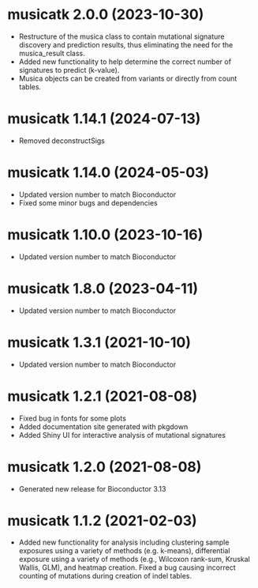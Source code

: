 # musicatk 2.0.0 (2023-10-30)
* Restructure of the musica class to contain mutational signature discovery and prediction results, thus eliminating the need for the musica_result class.
* Added new functionality to help determine the correct number of signatures to predict (k-value).
* Musica objects can be created from variants or directly from count tables.

# musicatk 1.14.1 (2024-07-13)
* Removed deconstructSigs

# musicatk 1.14.0 (2024-05-03)
* Updated version number to match Bioconductor 
* Fixed some minor bugs and dependencies

# musicatk 1.10.0 (2023-10-16)
* Updated version number to match Bioconductor

# musicatk 1.8.0 (2023-04-11)
* Updated version number to match Bioconductor

# musicatk 1.3.1 (2021-10-10)
* Updated version number to match Bioconductor

# musicatk 1.2.1 (2021-08-08)
* Fixed bug in fonts for some plots
* Added documentation site generated with pkgdown
* Added Shiny UI for interactive analysis of mutational signatures

# musicatk 1.2.0 (2021-08-08)
* Generated new release for Bioconductor 3.13

# musicatk 1.1.2 (2021-02-03)
* Added new functionality for analysis including clustering sample exposures using a variety of methods (e.g. k-means), differential exposure using a variety of methods (e.g., Wilcoxon rank-sum, Kruskal Wallis, GLM), and heatmap creation. Fixed a bug causing incorrect counting of mutations during creation of indel tables.